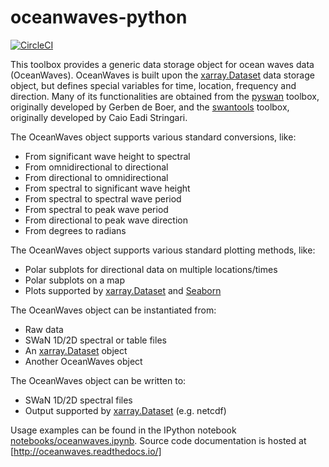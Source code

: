 # oceanwaves-python

[![CircleCI](https://circleci.com/gh/openearth/oceanwaves-python.svg?style=svg)](https://circleci.com/gh/openearth/oceanwaves-python)

This toolbox provides a generic data storage object for ocean waves data (OceanWaves). OceanWaves is built upon the [xarray.Dataset](http://xarray.pydata.org/en/stable/generated/xarray.Dataset.html) data storage object, but defines special variables for time, location, frequency and direction. Many of its functionalities are obtained from the [pyswan](https://github.com/openearth/pyswan) toolbox, originally developed by Gerben de Boer, and the [swantools](https://pypi.python.org/pypi/swantools) toolbox, originally developed by Caio Eadi Stringari.

The OceanWaves object supports various standard conversions, like:
* From significant wave height to spectral
* From omnidirectional to directional
* From directional to omnidirectional
* From spectral to significant wave height
* From spectral to spectral wave period
* From spectral to peak wave period
* From directional to peak wave direction
* From degrees to radians

The OceanWaves object supports various standard plotting methods, like:
* Polar subplots for directional data on multiple locations/times
* Polar subplots on a map
* Plots supported by [xarray.Dataset](http://xarray.pydata.org/en/stable/generated/xarray.Dataset.html) and [Seaborn](http://seaborn.pydata.org)

The OceanWaves object can be instantiated from:
* Raw data
* SWaN 1D/2D spectral or table files
* An [xarray.Dataset](http://xarray.pydata.org/en/stable/generated/xarray.Dataset.html) object
* Another OceanWaves object

The OceanWaves object can be written to:
* SWaN 1D/2D spectral files
* Output supported by [xarray.Dataset](http://xarray.pydata.org/en/stable/generated/xarray.Dataset.html) (e.g. netcdf)

Usage examples can be found in the IPython notebook [notebooks/oceanwaves.ipynb](https://github.com/openearth/oceanwaves-python/blob/master/notebooks/oceanwaves.ipynb).
Source code documentation is hosted at [http://oceanwaves.readthedocs.io/]
